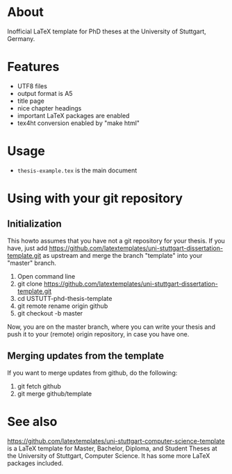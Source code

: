 About
=====
Inofficial LaTeX template for PhD theses at the University of Stuttgart, Germany.

Features
========
* UTF8 files
* output format is A5
* title page
* nice chapter headings
* important LaTeX packages are enabled
* tex4ht conversion enabled by "make html"

Usage
=====
* `thesis-example.tex` is the main document

Using with your git repository
==============================

Initialization
--------------
This howto assumes that you have not a git repository for your thesis.
If you have, just add https://github.com/latextemplates/uni-stuttgart-dissertation-template.git as upstream and merge the branch "template" into your "master" branch.

1. Open command line
1. git clone https://github.com/latextemplates/uni-stuttgart-dissertation-template.git
1. cd USTUTT-phd-thesis-template
1. git remote rename origin github
1. git checkout -b master

Now, you are on the master branch, where you can write your thesis and push it to your (remote) origin repository, in case you have one.

Merging updates from the template
---------------------------------
If you want to merge updates from github, do the following:

1. git fetch github
1. git merge github/template

See also
========
https://github.com/latextemplates/uni-stuttgart-computer-science-template is a LaTeX template for Master, Bachelor, Diploma, and Student Theses at the University of Stuttgart, Computer Science.
It has some more LaTeX packages included.
